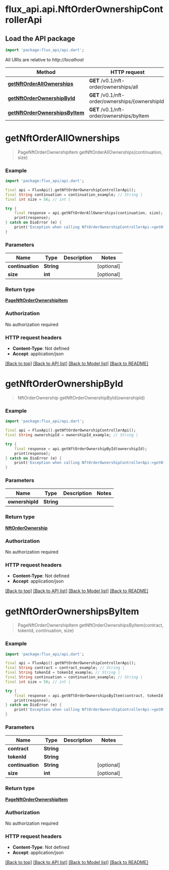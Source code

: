 # flux_api.api.NftOrderOwnershipControllerApi

## Load the API package
```dart
import 'package:flux_api/api.dart';
```

All URIs are relative to *http://localhost*

Method | HTTP request | Description
------------- | ------------- | -------------
[**getNftOrderAllOwnerships**](NftOrderOwnershipControllerApi.md#getnftorderallownerships) | **GET** /v0.1/nft-order/ownerships/all | 
[**getNftOrderOwnershipById**](NftOrderOwnershipControllerApi.md#getnftorderownershipbyid) | **GET** /v0.1/nft-order/ownerships/{ownershipId} | 
[**getNftOrderOwnershipsByItem**](NftOrderOwnershipControllerApi.md#getnftorderownershipsbyitem) | **GET** /v0.1/nft-order/ownerships/byItem | 


# **getNftOrderAllOwnerships**
> PageNftOrderOwnershipItem getNftOrderAllOwnerships(continuation, size)



### Example
```dart
import 'package:flux_api/api.dart';

final api = FluxApi().getNftOrderOwnershipControllerApi();
final String continuation = continuation_example; // String | 
final int size = 56; // int | 

try {
    final response = api.getNftOrderAllOwnerships(continuation, size);
    print(response);
} catch on DioError (e) {
    print('Exception when calling NftOrderOwnershipControllerApi->getNftOrderAllOwnerships: $e\n');
}
```

### Parameters

Name | Type | Description  | Notes
------------- | ------------- | ------------- | -------------
 **continuation** | **String**|  | [optional] 
 **size** | **int**|  | [optional] 

### Return type

[**PageNftOrderOwnershipItem**](PageNftOrderOwnershipItem.md)

### Authorization

No authorization required

### HTTP request headers

 - **Content-Type**: Not defined
 - **Accept**: application/json

[[Back to top]](#) [[Back to API list]](../README.md#documentation-for-api-endpoints) [[Back to Model list]](../README.md#documentation-for-models) [[Back to README]](../README.md)

# **getNftOrderOwnershipById**
> NftOrderOwnership getNftOrderOwnershipById(ownershipId)



### Example
```dart
import 'package:flux_api/api.dart';

final api = FluxApi().getNftOrderOwnershipControllerApi();
final String ownershipId = ownershipId_example; // String | 

try {
    final response = api.getNftOrderOwnershipById(ownershipId);
    print(response);
} catch on DioError (e) {
    print('Exception when calling NftOrderOwnershipControllerApi->getNftOrderOwnershipById: $e\n');
}
```

### Parameters

Name | Type | Description  | Notes
------------- | ------------- | ------------- | -------------
 **ownershipId** | **String**|  | 

### Return type

[**NftOrderOwnership**](NftOrderOwnership.md)

### Authorization

No authorization required

### HTTP request headers

 - **Content-Type**: Not defined
 - **Accept**: application/json

[[Back to top]](#) [[Back to API list]](../README.md#documentation-for-api-endpoints) [[Back to Model list]](../README.md#documentation-for-models) [[Back to README]](../README.md)

# **getNftOrderOwnershipsByItem**
> PageNftOrderOwnershipItem getNftOrderOwnershipsByItem(contract, tokenId, continuation, size)



### Example
```dart
import 'package:flux_api/api.dart';

final api = FluxApi().getNftOrderOwnershipControllerApi();
final String contract = contract_example; // String | 
final String tokenId = tokenId_example; // String | 
final String continuation = continuation_example; // String | 
final int size = 56; // int | 

try {
    final response = api.getNftOrderOwnershipsByItem(contract, tokenId, continuation, size);
    print(response);
} catch on DioError (e) {
    print('Exception when calling NftOrderOwnershipControllerApi->getNftOrderOwnershipsByItem: $e\n');
}
```

### Parameters

Name | Type | Description  | Notes
------------- | ------------- | ------------- | -------------
 **contract** | **String**|  | 
 **tokenId** | **String**|  | 
 **continuation** | **String**|  | [optional] 
 **size** | **int**|  | [optional] 

### Return type

[**PageNftOrderOwnershipItem**](PageNftOrderOwnershipItem.md)

### Authorization

No authorization required

### HTTP request headers

 - **Content-Type**: Not defined
 - **Accept**: application/json

[[Back to top]](#) [[Back to API list]](../README.md#documentation-for-api-endpoints) [[Back to Model list]](../README.md#documentation-for-models) [[Back to README]](../README.md)

